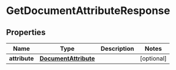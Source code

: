 

# GetDocumentAttributeResponse


## Properties

| Name | Type | Description | Notes |
|------------ | ------------- | ------------- | -------------|
|**attribute** | [**DocumentAttribute**](DocumentAttribute.md) |  |  [optional] |




